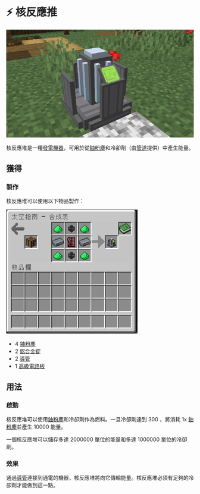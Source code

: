 # ⚡ 核反應推

![](<../.gitbook/assets/image (219) (1) (1) (1).png>)

核反應堆是一種[發電機器](../space/energy-systems.md)，可用於從[鈾粉塵](Uranium-Dust.md)和冷卻劑（由[管道](Conduit.md)提供）中產生能量。

## 獲得

### 製作

核反應堆可以使用以下物品製作：

![](<../.gitbook/assets/image (215) (1) (1) (1) (1) (1) (1).png>)

* 4 [鈾粉塵](Uranium-Dust.md)
* 2 [鋁合金錠](aluminium-alloy-ingot.md)
* 2 [導管](Conduit.md)
* 1 [高級電路板](Advanced-Circuit-Board.md)

## 用法

### 啟動

核反應堆可以使用[鈾粉塵](Uranium-Dust.md)和冷卻劑作為燃料。一旦冷卻劑達到 300 ，將消耗 1x [鈾粉塵](Uranium-Dust.md)並產生 10000 能量。

一個核反應堆可以儲存多達 2000000 單位的能量和多達 1000000 單位的冷卻劑。

### 效果

通過[導管](Conduit.md)連接到通電的機器，核反應堆將向它傳輸能量。核反應堆必須有足夠的冷卻劑才能做到這一點。

